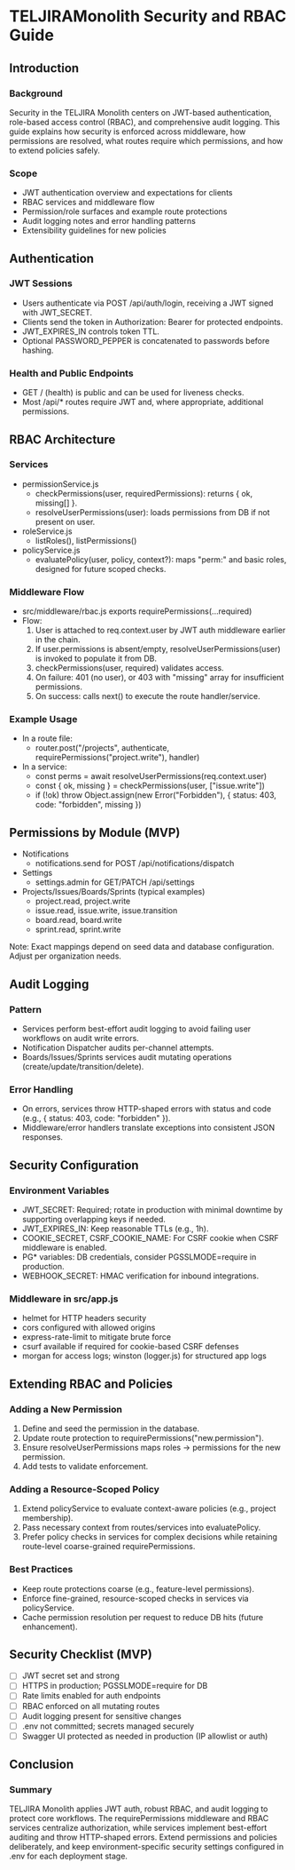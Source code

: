 # TELJIRAMonolith Security and RBAC Guide

## Introduction

### Background
Security in the TELJIRA Monolith centers on JWT-based authentication, role-based access control (RBAC), and comprehensive audit logging. This guide explains how security is enforced across middleware, how permissions are resolved, what routes require which permissions, and how to extend policies safely.

### Scope
- JWT authentication overview and expectations for clients
- RBAC services and middleware flow
- Permission/role surfaces and example route protections
- Audit logging notes and error handling patterns
- Extensibility guidelines for new policies

## Authentication

### JWT Sessions
- Users authenticate via POST /api/auth/login, receiving a JWT signed with JWT_SECRET.
- Clients send the token in Authorization: Bearer <token> for protected endpoints.
- JWT_EXPIRES_IN controls token TTL.
- Optional PASSWORD_PEPPER is concatenated to passwords before hashing.

### Health and Public Endpoints
- GET / (health) is public and can be used for liveness checks.
- Most /api/* routes require JWT and, where appropriate, additional permissions.

## RBAC Architecture

### Services
- permissionService.js
  - checkPermissions(user, requiredPermissions): returns { ok, missing[] }.
  - resolveUserPermissions(user): loads permissions from DB if not present on user.
- roleService.js
  - listRoles(), listPermissions()
- policyService.js
  - evaluatePolicy(user, policy, context?): maps "perm:<permission>" and basic roles, designed for future scoped checks.

### Middleware Flow
- src/middleware/rbac.js exports requirePermissions(...required)
- Flow:
  1. User is attached to req.context.user by JWT auth middleware earlier in the chain.
  2. If user.permissions is absent/empty, resolveUserPermissions(user) is invoked to populate it from DB.
  3. checkPermissions(user, required) validates access.
  4. On failure: 401 (no user), or 403 with "missing" array for insufficient permissions.
  5. On success: calls next() to execute the route handler/service.

### Example Usage
- In a route file:
  - router.post("/projects", authenticate, requirePermissions("project.write"), handler)
- In a service:
  - const perms = await resolveUserPermissions(req.context.user)
  - const { ok, missing } = checkPermissions(user, ["issue.write"])
  - if (!ok) throw Object.assign(new Error("Forbidden"), { status: 403, code: "forbidden", missing })

## Permissions by Module (MVP)

- Notifications
  - notifications.send for POST /api/notifications/dispatch
- Settings
  - settings.admin for GET/PATCH /api/settings
- Projects/Issues/Boards/Sprints (typical examples)
  - project.read, project.write
  - issue.read, issue.write, issue.transition
  - board.read, board.write
  - sprint.read, sprint.write

Note: Exact mappings depend on seed data and database configuration. Adjust per organization needs.

## Audit Logging

### Pattern
- Services perform best-effort audit logging to avoid failing user workflows on audit write errors.
- Notification Dispatcher audits per-channel attempts.
- Boards/Issues/Sprints services audit mutating operations (create/update/transition/delete).

### Error Handling
- On errors, services throw HTTP-shaped errors with status and code (e.g., { status: 403, code: "forbidden" }).
- Middleware/error handlers translate exceptions into consistent JSON responses.

## Security Configuration

### Environment Variables
- JWT_SECRET: Required; rotate in production with minimal downtime by supporting overlapping keys if needed.
- JWT_EXPIRES_IN: Keep reasonable TTLs (e.g., 1h).
- COOKIE_SECRET, CSRF_COOKIE_NAME: For CSRF cookie when CSRF middleware is enabled.
- PG* variables: DB credentials, consider PGSSLMODE=require in production.
- WEBHOOK_SECRET: HMAC verification for inbound integrations.

### Middleware in src/app.js
- helmet for HTTP headers security
- cors configured with allowed origins
- express-rate-limit to mitigate brute force
- csurf available if required for cookie-based CSRF defenses
- morgan for access logs; winston (logger.js) for structured app logs

## Extending RBAC and Policies

### Adding a New Permission
1. Define and seed the permission in the database.
2. Update route protection to requirePermissions("new.permission").
3. Ensure resolveUserPermissions maps roles -> permissions for the new permission.
4. Add tests to validate enforcement.

### Adding a Resource-Scoped Policy
1. Extend policyService to evaluate context-aware policies (e.g., project membership).
2. Pass necessary context from routes/services into evaluatePolicy.
3. Prefer policy checks in services for complex decisions while retaining route-level coarse-grained requirePermissions.

### Best Practices
- Keep route protections coarse (e.g., feature-level permissions).
- Enforce fine-grained, resource-scoped checks in services via policyService.
- Cache permission resolution per request to reduce DB hits (future enhancement).

## Security Checklist (MVP)

- [ ] JWT secret set and strong
- [ ] HTTPS in production; PGSSLMODE=require for DB
- [ ] Rate limits enabled for auth endpoints
- [ ] RBAC enforced on all mutating routes
- [ ] Audit logging present for sensitive changes
- [ ] .env not committed; secrets managed securely
- [ ] Swagger UI protected as needed in production (IP allowlist or auth)

## Conclusion

### Summary
TELJIRA Monolith applies JWT auth, robust RBAC, and audit logging to protect core workflows. The requirePermissions middleware and RBAC services centralize authorization, while services implement best-effort auditing and throw HTTP-shaped errors. Extend permissions and policies deliberately, and keep environment-specific security settings configured in .env for each deployment stage.
